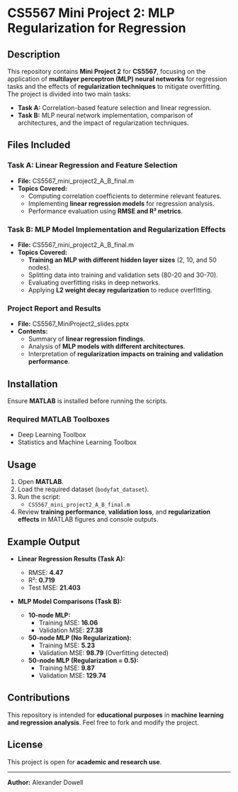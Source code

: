 # CS5567 Mini Project 2: MLP Regularization for Regression  

## Description  
This repository contains **Mini Project 2** for **CS5567**, focusing on the application of **multilayer perceptron (MLP) neural networks** for regression tasks and the effects of **regularization techniques** to mitigate overfitting. The project is divided into two main tasks:  

- **Task A:** Correlation-based feature selection and linear regression.  
- **Task B:** MLP neural network implementation, comparison of architectures, and the impact of regularization techniques.  

## Files Included  

### **Task A: Linear Regression and Feature Selection**  
- **File:** CS5567_mini_project2_A_B_final.m  
- **Topics Covered:**  
  - Computing correlation coefficients to determine relevant features.  
  - Implementing **linear regression models** for regression analysis.  
  - Performance evaluation using **RMSE and R² metrics**.  

### **Task B: MLP Model Implementation and Regularization Effects**  
- **File:** CS5567_mini_project2_A_B_final.m  
- **Topics Covered:**  
  - **Training an MLP with different hidden layer sizes** (2, 10, and 50 nodes).  
  - Splitting data into training and validation sets (80-20 and 30-70).  
  - Evaluating overfitting risks in deep networks.  
  - Applying **L2 weight decay regularization** to reduce overfitting.  

### **Project Report and Results**  
- **File:** CS5567_MiniProject2_slides.pptx  
- **Contents:**  
  - Summary of **linear regression findings**.  
  - Analysis of **MLP models with different architectures**.  
  - Interpretation of **regularization impacts on training and validation performance**.  

## Installation  
Ensure **MATLAB** is installed before running the scripts.  

### Required MATLAB Toolboxes  
- Deep Learning Toolbox  
- Statistics and Machine Learning Toolbox  

## Usage  
1. Open **MATLAB**.  
2. Load the required dataset (`bodyfat_dataset`).  
3. Run the script:  
   - `CS5567_mini_project2_A_B_final.m`  
4. Review **training performance**, **validation loss**, and **regularization effects** in MATLAB figures and console outputs.  

## Example Output  

- **Linear Regression Results (Task A):**  
  - RMSE: **4.47**  
  - R²: **0.719**  
  - Test MSE: **21.403**  

- **MLP Model Comparisons (Task B):**  
  - **10-node MLP:**  
    - Training MSE: **16.06**  
    - Validation MSE: **27.38**  
  - **50-node MLP (No Regularization):**  
    - Training MSE: **5.23**  
    - Validation MSE: **98.79** (Overfitting detected)  
  - **50-node MLP (Regularization = 0.5):**  
    - Training MSE: **9.87**  
    - Validation MSE: **129.74**  

## Contributions  
This repository is intended for **educational purposes** in **machine learning and regression analysis**. Feel free to fork and modify the project.  

## License  
This project is open for **academic and research use**.  

---
**Author:** Alexander Dowell  
